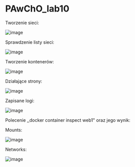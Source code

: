 # PAwChO_lab10

Tworzenie sieci:

![image](https://github.com/Minlok3/PAwChO_lab10/assets/161515539/c3400142-0a6a-4519-900a-d7a1321d8544)

Sprawdzenie listy sieci:

![image](https://github.com/Minlok3/PAwChO_lab10/assets/161515539/30ba7ad7-da2d-42a0-bbce-d764358f0bcf)

Tworzenie kontenerów:

![image](https://github.com/Minlok3/PAwChO_lab10/assets/161515539/0107f63a-4c07-44ae-b163-d30c7490bdf0)

Działające strony:

![image](https://github.com/Minlok3/PAwChO_lab10/assets/161515539/f73b605e-f92a-42ab-82f4-e1fbc6c585cc)

Zapisane logi:

![image](https://github.com/Minlok3/PAwChO_lab10/assets/161515539/6e2ef250-c065-4811-97e0-1d5f5cf3ec2e)

Polecenie ,,docker container inspect web1" oraz jego wynik:


Mounts:

![image](https://github.com/Minlok3/PAwChO_lab10/assets/161515539/993aab9f-c884-451d-b5fc-91b69fe1963a)

Networks:

![image](https://github.com/Minlok3/PAwChO_lab10/assets/161515539/af16907b-bfa8-46ee-b043-90eb9bbf1c3e)

